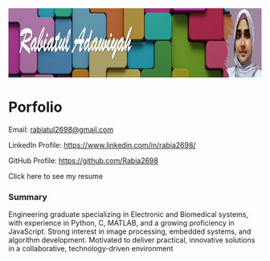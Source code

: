 <img width="1000" height="138" alt="image" src="/image/header.png" />

# Porfolio

Email: rabiatul2698@gmail.com

LinkedIn Profile: https://www.linkedin.com/in/rabia2698/

GitHub Profile: https://github.com/Rabia2698

Click here to see my resume 

### Summary
Engineering graduate specializing in Electronic and Biomedical systems, with experience in Python, C, MATLAB, and a growing proficiency in JavaScript. Strong interest in image processing, embedded systems, and algorithm development. Motivated to deliver practical, innovative solutions in a collaborative, technology-driven environment
